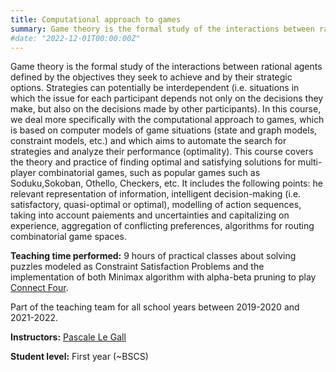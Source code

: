 ```yaml
---
title: Computational approach to games
summary: Game theory is the formal study of the interactions between rational agents defined by the objectives they seek to achieve and by their strategic options.
#date: "2022-12-01T00:00:00Z"
---
```


Game theory is the formal study of the interactions between rational agents defined by the objectives they seek to achieve and by their strategic options. Strategies can potentially be interdependent (i.e. situations in which the issue for each participant depends not only on the decisions they make, but also on the decisions made by other participants). In this course, we deal more specifically with the computational approach to games, which is based on computer models of game situations (state and graph models, constraint models, etc.) and which aims to automate the search for strategies and analyze their performance (optimality). This course covers the theory and practice of finding optimal and satisfying solutions for multi-player combinatorial games, such as popular games such as Soduku,Sokoban, Othello, Checkers, etc. It includes the following points: he relevant representation of information, intelligent decision-making (i.e. satisfactory, quasi-optimal or optimal), modelling of action sequences, taking into account paiements and uncertainties and capitalizing on experience, aggregation of conflicting preferences, algorithms for routing combinatorial game spaces.

**Teaching time performed:** 9 hours of practical classes about solving puzzles modeled as Constraint Satisfaction Problems and the implementation of both Minimax algorithm with alpha-beta pruning to play [Connect Four](https://en.wikipedia.org/wiki/Connect_Four).

Part of the teaching team for all school years between 2019-2020 and 2021-2022.

**Instructors:** [Pascale Le Gall](https://research.centralesupelec.fr/pascale.legall/)

**Student level:** First year (~BSCS)
